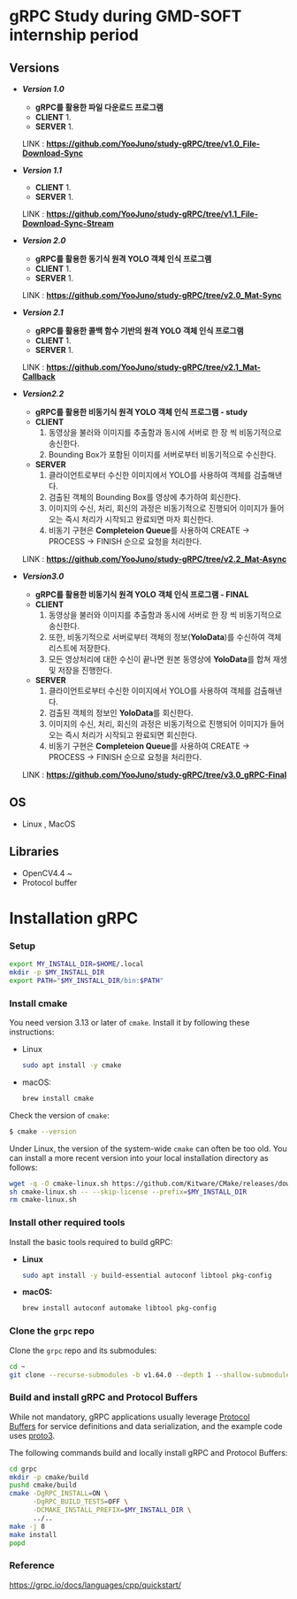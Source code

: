 # gRPC Study during GMD-SOFT internship period

## Versions
- ***Version 1.0***
    - **gRPC를 활용한 파일 다운로드 프로그램**
    - **CLIENT**
        1. 
    - **SERVER**
        1. 

    LINK : **https://github.com/YooJuno/study-gRPC/tree/v1.0_File-Download-Sync**

- ***Version 1.1***
    - **CLIENT**
        1.  
    - **SERVER**
        1.  
    
    LINK : **https://github.com/YooJuno/study-gRPC/tree/v1.1_File-Download-Sync-Stream**

- ***Version 2.0***
    - **gRPC를 활용한 동기식 원격 YOLO 객체 인식 프로그램**
    - **CLIENT**
        1.  
    - **SERVER**
        1.  
    
    LINK : **https://github.com/YooJuno/study-gRPC/tree/v2.0_Mat-Sync**

- ***Version 2.1***
    - **gRPC를 활용한 콜백 함수 기반의 원격 YOLO 객체 인식 프로그램**
    - **CLIENT**
        1.  
    - **SERVER**
        1.  
    
    LINK : **https://github.com/YooJuno/study-gRPC/tree/v2.1_Mat-Callback**

- ***Version2.2***
    - **gRPC를 활용한 비동기식 원격 YOLO 객체 인식 프로그램 - study**
    - **CLIENT**
        1. 동영상을 불러와 이미지를 추출함과 동시에 서버로 한 장 씩 비동기적으로 송신한다.
        2. Bounding Box가 포함된 이미지를 서버로부터 비동기적으로 수신한다.
    - **SERVER**
        1. 클라이언트로부터 수신한 이미지에서 YOLO를 사용하여 객체를 검출해낸다.
        2. 검출된 객체의 Bounding Box를 영상에 추가하여 회신한다.
        3. 이미지의 수신, 처리, 회신의 과정은 비동기적으로 진행되어 이미지가 들어오는 즉시 처리가 시작되고 완료되면 마자 회신한다.
        4. 비동기 구현은 **Completeion Queue**를 사용하여 CREATE -> PROCESS -> FINISH 순으로 요청을 처리한다.
    
    LINK : **https://github.com/YooJuno/study-gRPC/tree/v2.2_Mat-Async**

- ***Version3.0***
    - **gRPC를 활용한 비동기식 원격 YOLO 객체 인식 프로그램 - FINAL**
    - **CLIENT**
        1. 동영상을 불러와 이미지를 추출함과 동시에 서버로 한 장 씩 비동기적으로 송신한다.
        2. 또한, 비동기적으로 서버로부터 객체의 정보(**YoloData**)를 수신하여 객체 리스트에 저장한다.
        3. 모든 영상처리에 대한 수신이 끝나면 원본 동영상에 **YoloData**를 합쳐 재생 및 저장을 진행한다.
    - **SERVER**
        1. 클라이언트로부터 수신한 이미지에서 YOLO를 사용하여 객체를 검출해낸다.
        2. 검출된 객체의 정보인 **YoloData**를 회신한다.
        3. 이미지의 수신, 처리, 회신의 과정은 비동기적으로 진행되어 이미지가 들어오는 즉시 처리가 시작되고 완료되면 회신한다.
        4. 비동기 구현은 **Completeion Queue**를 사용하여 CREATE -> PROCESS -> FINISH 순으로 요청을 처리한다.
    
    LINK : **https://github.com/YooJuno/study-gRPC/tree/v3.0_gRPC-Final**


## OS
- Linux , MacOS

## Libraries
- OpenCV4.4 ~
- Protocol buffer

# Installation gRPC

### Setup

```bash
export MY_INSTALL_DIR=$HOME/.local
mkdir -p $MY_INSTALL_DIR
export PATH="$MY_INSTALL_DIR/bin:$PATH"
```

### **Install cmake**

You need version 3.13 or later of `cmake`. Install it by following these instructions:

- Linux
    
    ```bash
    sudo apt install -y cmake
    ```
    
- macOS:
    
    ```bash
    brew install cmake
    ```
    

Check the version of `cmake`:

```bash
$ cmake --version
```


Under Linux, the version of the system-wide `cmake` can often be too old. You can install a more recent version into your local installation directory as follows:

```bash
wget -q -O cmake-linux.sh https://github.com/Kitware/CMake/releases/download/v3.19.6/cmake-3.19.6-Linux-x86_64.sh
sh cmake-linux.sh -- --skip-license --prefix=$MY_INSTALL_DIR
rm cmake-linux.sh
```

### **Install other required tools**

Install the basic tools required to build gRPC:

- **Linux**
    
    ```bash
    sudo apt install -y build-essential autoconf libtool pkg-config
    ```
    
- **macOS:**
    
    ```bash
    brew install autoconf automake libtool pkg-config
    ```
    

### **Clone the `grpc` repo**

Clone the `grpc` repo and its submodules:

```bash
cd ~
git clone --recurse-submodules -b v1.64.0 --depth 1 --shallow-submodules https://github.com/grpc/grpc
```

### **Build and install gRPC and Protocol Buffers**

While not mandatory, gRPC applications usually leverage [Protocol Buffers](https://developers.google.com/protocol-buffers) for service definitions and data serialization, and the example code uses [proto3](https://protobuf.dev/programming-guides/proto3).

The following commands build and locally install gRPC and Protocol Buffers:

```bash
cd grpc
mkdir -p cmake/build
pushd cmake/build
cmake -DgRPC_INSTALL=ON \
      -DgRPC_BUILD_TESTS=OFF \
      -DCMAKE_INSTALL_PREFIX=$MY_INSTALL_DIR \
      ../..
make -j 8
make install
popd
```
    

### Reference

https://grpc.io/docs/languages/cpp/quickstart/
